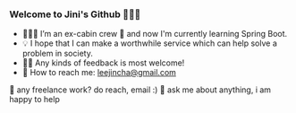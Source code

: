 ### Welcome to Jini's Github 🙋🏻‍♀️


- 👩🏻‍💻 I’m an ex-cabin crew 🛫 and now I'm currently learning Spring Boot.
- 💡 I hope that I can make a worthwhile service which can help solve a problem in society.
- 🙌🏻 Any kinds of feedback is most welcome!
- 📧 How to reach me: leejincha@gmail.com 

💼 any freelance work? do reach, email :)
💬 ask me about anything, i am happy to help
